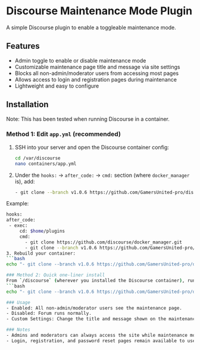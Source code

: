 # Discourse Maintenance Mode Plugin

A simple Discourse plugin to enable a toggleable maintenance mode.

## Features

- Admin toggle to enable or disable maintenance mode  
- Customizable maintenance page title and message via site settings  
- Blocks all non-admin/moderator users from accessing most pages  
- Allows access to login and registration pages during maintenance  
- Lightweight and easy to configure  

## Installation

Note: This has been tested when running Discourse in a container.

### Method 1: Edit `app.yml` (recommended)

1. SSH into your server and open the Discourse container config:
   ```bash
   cd /var/discourse
   nano containers/app.yml
2. Under the `hooks:` → `after_code:` → `cmd:` section (where `docker_manager` is), add:
   ```bash
   - git clone --branch v1.0.6 https://github.com/GamersUnited-pro/discourse-maintenance-mode.git
   
Example:
   ```bash
   hooks:
  after_code:
    - exec:
        cd: $home/plugins
        cmd:
          - git clone https://github.com/discourse/docker_manager.git
          - git clone --branch v1.0.6 https://github.com/GamersUnited-pro/discourse-maintenance-mode.git
3. Rebuild your container:
   ```bash
   echo "- git clone --branch v1.0.6 https://github.com/GamersUnited-pro/discourse-maintenance-mode.git" >> containers/app.yml && ./launcher rebuild app

### Method 2: Quick one-liner install
From `/discourse` (wherever you installed the Discourse container), run:
   ```bash
   echo "- git clone --branch v1.0.6 https://github.com/GamersUnited-pro/discourse-maintenance-mode.git" >> containers/app.yml && ./launcher rebuild app

### Usage
   - Enabled: All non-admin/moderator users see the maintenance page.
   - Disabled: Forum runs normally.
   - Custom Settings: Change the title and message shown on the maintenance page from Admin → Settings → Plugins.

### Notes
   - Admins and moderators can always access the site while maintenance mode is enabled.
   - Login, registration, and password reset pages remain available to users during maintenance.
